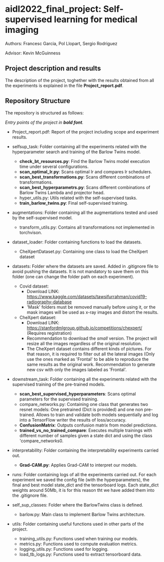 # aidl2022_final_project: Self-supervised learning for medical imaging

Authors: Francesc Garcia, Pol Llopart, Sergio Rodriguez

Advisor: Kevin McGuinness

## Project description and results

The description of the project, toghether with the results obtained from all the experiments is explained in the file **Project_report.pdf**.

## Repository Structure

The repository is structured as follows:

_Entry points of the project in **bold font**._

- Project_report.pdf: Report of the project including scope and experiment results.

- selfsup_task: Folder containing all the experiments related with the hyperparameter search and training of the Barlow Twins model.
  - **check_bt_resources.py**: Find the Barlow Twins model execution time under several configurations. 
  - **scan_optimal_lr.py**: Scans optimal lr and compares lr schedulers.
  - **scan_best_transformations.py**: Scans different combinations of transformations.
  - **scan_best_hyperparametrs.py**: Scans different combinations of Barlow Twins Lambda and projector head.
  - hyper_utils.py: Utils related with the self-supervised tasks.
  - **train_barlow_twins.py**: Final self-supervised training.
  
- augmentations: Folder containing all the augmentations tested and used by the self-supervised model.
  - transform_utils.py: Contains all transformations not implemented in torchvison.
  
- dataset_loader: Folder containing functions to load the datasets.
  - CheXpertDataset.py: Containing one class to load the CheXpert dataset
  
- datasets: Folder where the datasets are saved. Added in .gitignore file to avoid pushing the datasets. It is not mandatory to save them on this folder (one can change the folder path on each experiment).
  - Covid dataset:
    - Download LINK: https://www.kaggle.com/datasets/tawsifurrahman/covid19-radiography-database
    - 'Mask' folders must be removed manually before using it, or the mask images will be used as x-ray images and distort the results.
  - CheXpert dataset:
    - Download LINK: https://stanfordmlgroup.github.io/competitions/chexpert/ (Requires registration)
    - Recommendation to download the _small_ version. The project will resize all the images regardless of the original resolution.
    - The CheXpert dataset contains different kinds of pictures. For that reason, it is required to filter out all the lateral images (Only use the ones marked as 'Frontal' to be able to reproduce the same results as the original work. Recommendation to generate new csv with only the images labeled as 'Frontal'.

- downstream_task: Folder containing all the experiments related with the supervised training of the pre-trained models.
  - **scan_best_supervised_hyperparameters**: Scans optimal parameters for the supervised training.
  - compare_networks.py: Containing one class that generates two resnet models: One pretrained (Dict is provided) and one non pre-trained. Allows to train and validate both models sequentially and log into a TensorFlow writer the results of loss/accuracy.
  - **ConfusionMatrix**: Outputs confusion matrix from model predictions.
  - **trained_vs_no_trained_compare**: Executes multiple trainings with different number of samples given a state dict and using the class 'compare_networks0.
  
- interpretability: Folder containing the interpretability experiments carried out.
  - **Grad-CAM.py**: Applies Grad-CAM to interpret our models.
  
- runs: Folder containing logs of all the experiments carried out. For each experiment we saved the config file (with the hyperparameters), the final and best model state_dict and the tensorboard logs. Each state_dict weights around 50Mb, it is for this reason tht we have added them into the .gitignore file.

- self_sup_classes: Folder where the BarlowTwins class is defined.
  - barlow.py: Main class to implement Barlow Twins architecture.
 
- utils: Folder containing useful functions used in other parts of the project.
  - training_utils.py: Functions used when training our models.
  - metrics.py: Functions used to compute evaluation metrics.
  - logging_utils.py: Functions used for logging.
  - load_tb_logs.py: Functions used to extract tensorboard data.
